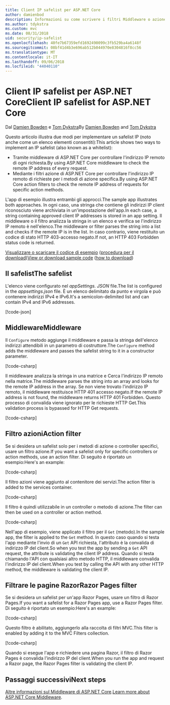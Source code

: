 ```yaml
---
title: Client IP safelist per ASP.NET Core
author: damienbod
description: Informazioni su come scrivere i filtri Middleware o azione per convalidare gli indirizzi IP remoti rispetto a un elenco di indirizzi IP approvati.
ms.author: tdykstra
ms.custom: mvc
ms.date: 08/31/2018
uid: security/ip-safelist
ms.openlocfilehash: 40fe7b67359efd1692490099c3fb529ba4a6148f
ms.sourcegitcommit: 08bf41d4b3e696ab512b044970e8304816f8cc56
ms.translationtype: MT
ms.contentlocale: it-IT
ms.lasthandoff: 09/06/2018
ms.locfileid: "44040110"
---
```

# <a name="client-ip-safelist-for-aspnet-core"></a><span data-ttu-id="c5dc2-103">Client IP safelist per ASP.NET Core</span><span class="sxs-lookup"><span data-stu-id="c5dc2-103">Client IP safelist for ASP.NET Core</span></span>

<span data-ttu-id="c5dc2-104">Dal [Damien Bowden](https://twitter.com/damien_bod) e [Tom Dykstra](https://github.com/tdykstra)</span><span class="sxs-lookup"><span data-stu-id="c5dc2-104">By [Damien Bowden](https://twitter.com/damien_bod) and [Tom Dykstra](https://github.com/tdykstra)</span></span>
 
<span data-ttu-id="c5dc2-105">Questo articolo illustra due modi per implementare un safelist IP (noto anche come un elenco elementi consentiti):</span><span class="sxs-lookup"><span data-stu-id="c5dc2-105">This article shows two ways to implement an IP safelist (also known as a whitelist):</span></span>

* <span data-ttu-id="c5dc2-106">Tramite middleware di ASP.NET Core per controllare l'indirizzo IP remoto di ogni richiesta.</span><span class="sxs-lookup"><span data-stu-id="c5dc2-106">By using ASP.NET Core middleware to check the remote IP address of every request.</span></span>
* <span data-ttu-id="c5dc2-107">Mediante i filtri azione di ASP.NET Core per controllare l'indirizzo IP remoto di richieste per i metodi di azione specifica.</span><span class="sxs-lookup"><span data-stu-id="c5dc2-107">By using ASP.NET Core action filters to check the remote IP address of requests for specific action methods.</span></span>

<span data-ttu-id="c5dc2-108">L'app di esempio illustra entrambi gli approcci.</span><span class="sxs-lookup"><span data-stu-id="c5dc2-108">The sample app illustrates both approaches.</span></span> <span data-ttu-id="c5dc2-109">In ogni caso, una stringa che contiene gli indirizzi IP client riconosciuto viene archiviata in un'impostazione dell'app.</span><span class="sxs-lookup"><span data-stu-id="c5dc2-109">In each case, a string containing approved client IP addresses is stored in an app setting.</span></span> <span data-ttu-id="c5dc2-110">Il middleware o il filtro analizza la stringa in un elenco e verifica se l'indirizzo IP remoto è nell'elenco.</span><span class="sxs-lookup"><span data-stu-id="c5dc2-110">The middleware or filter parses the string into a list and  checks if the remote IP is in the list.</span></span> <span data-ttu-id="c5dc2-111">In caso contrario, viene restituito un codice di stato HTTP 403-accesso negato.</span><span class="sxs-lookup"><span data-stu-id="c5dc2-111">If not, an HTTP 403 Forbidden status code is returned.</span></span>

<span data-ttu-id="c5dc2-112">[Visualizzare o scaricare il codice di esempio](https://github.com/aspnet/Docs/tree/master/aspnetcore/security/ip-safelist/samples/2.x/ClientIpAspNetCore) ([procedura per il download](xref:tutorials/index#how-to-download-a-sample))</span><span class="sxs-lookup"><span data-stu-id="c5dc2-112">[View or download sample code](https://github.com/aspnet/Docs/tree/master/aspnetcore/security/ip-safelist/samples/2.x/ClientIpAspNetCore) ([how to download](xref:tutorials/index#how-to-download-a-sample))</span></span>

## <a name="the-safelist"></a><span data-ttu-id="c5dc2-113">Il safelist</span><span class="sxs-lookup"><span data-stu-id="c5dc2-113">The safelist</span></span>

<span data-ttu-id="c5dc2-114">L'elenco viene configurato nel *appSettings. JSON* file.</span><span class="sxs-lookup"><span data-stu-id="c5dc2-114">The list is configured in the *appsettings.json* file.</span></span> <span data-ttu-id="c5dc2-115">È un elenco delimitato da punto e virgola e può contenere indirizzi IPv4 e IPv6.</span><span class="sxs-lookup"><span data-stu-id="c5dc2-115">It's a semicolon-delimited list and can contain IPv4 and IPv6 addresses.</span></span>

[!code-json[](ip-safelist/samples/2.x/ClientIpAspNetCore/appsettings.json?highlight=2)]

## <a name="middleware"></a><span data-ttu-id="c5dc2-116">Middleware</span><span class="sxs-lookup"><span data-stu-id="c5dc2-116">Middleware</span></span>

<span data-ttu-id="c5dc2-117">Il `Configure` metodo aggiunge il middleware e passa la stringa dell'elenco indirizzi attendibili in un parametro di costruttore.</span><span class="sxs-lookup"><span data-stu-id="c5dc2-117">The `Configure` method adds the middleware and passes the safelist string to it in a constructor parameter.</span></span>

[!code-csharp[](ip-safelist/samples/2.x/ClientIpAspNetCore/Startup.cs?name=snippet_Configure&highlight=7)]

<span data-ttu-id="c5dc2-118">Il middleware analizza la stringa in una matrice e Cerca l'indirizzo IP remoto nella matrice.</span><span class="sxs-lookup"><span data-stu-id="c5dc2-118">The middleware parses the string into an array and looks for the remote IP address in the array.</span></span> <span data-ttu-id="c5dc2-119">Se non viene trovato l'indirizzo IP remoto, il middleware restituisce HTTP 401 accesso negato.</span><span class="sxs-lookup"><span data-stu-id="c5dc2-119">If the remote IP address is not found, the middleware returns HTTP 401 Forbidden.</span></span> <span data-ttu-id="c5dc2-120">Questo processo di convalida viene ignorato per le richieste HTTP Get.</span><span class="sxs-lookup"><span data-stu-id="c5dc2-120">This validation process is bypassed for HTTP Get requests.</span></span>

[!code-csharp[](ip-safelist/samples/2.x/ClientIpAspNetCore/AdminSafeListMiddleware.cs?name=snippet_ClassOnly)]

## <a name="action-filter"></a><span data-ttu-id="c5dc2-121">Filtro azioni</span><span class="sxs-lookup"><span data-stu-id="c5dc2-121">Action filter</span></span>

<span data-ttu-id="c5dc2-122">Se si desidera un safelist solo per i metodi di azione o controller specifici, usare un filtro azione.</span><span class="sxs-lookup"><span data-stu-id="c5dc2-122">If you want a safelist only for specific controllers or action methods, use an action filter.</span></span> <span data-ttu-id="c5dc2-123">Di seguito è riportato un esempio:</span><span class="sxs-lookup"><span data-stu-id="c5dc2-123">Here's an example:</span></span> 

[!code-csharp[](ip-safelist/samples/2.x/ClientIpAspNetCore/Filters/ClientIdCheckFilter.cs)]

<span data-ttu-id="c5dc2-124">Il filtro azioni viene aggiunto al contenitore dei servizi.</span><span class="sxs-lookup"><span data-stu-id="c5dc2-124">The action filter is added to the services container.</span></span>

[!code-csharp[](ip-safelist/samples/2.x/ClientIpAspNetCore/Startup.cs?name=snippet_ConfigureServices&highlight=3)]

<span data-ttu-id="c5dc2-125">Il filtro è quindi utilizzabile in un controller o metodo di azione.</span><span class="sxs-lookup"><span data-stu-id="c5dc2-125">The filter can then be used on a controller or action method.</span></span>

[!code-csharp[](ip-safelist/samples/2.x/ClientIpAspNetCore/Controllers/ValuesController.cs?name=snippet_Filter&highlight=1)]

<span data-ttu-id="c5dc2-126">Nell'app di esempio, viene applicato il filtro per il `Get` (metodo).</span><span class="sxs-lookup"><span data-stu-id="c5dc2-126">In the sample app, the filter is applied to the `Get` method.</span></span> <span data-ttu-id="c5dc2-127">In questo caso quando si testa l'app mediante l'invio di un `Get` API richiesta, l'attributo è la convalida di indirizzo IP del client.</span><span class="sxs-lookup"><span data-stu-id="c5dc2-127">So when you test the app by sending a `Get` API request, the attribute is validating the client IP address.</span></span> <span data-ttu-id="c5dc2-128">Quando si testa chiamando l'API con qualsiasi altro metodo HTTP, il middleware convalida l'indirizzo IP del client.</span><span class="sxs-lookup"><span data-stu-id="c5dc2-128">When you test by calling the API with any other HTTP method, the middleware is validating the client IP.</span></span>

## <a name="razor-pages-filter"></a><span data-ttu-id="c5dc2-129">Filtrare le pagine Razor</span><span class="sxs-lookup"><span data-stu-id="c5dc2-129">Razor Pages filter</span></span> 

<span data-ttu-id="c5dc2-130">Se si desidera un safelist per un'app Razor Pages, usare un filtro di Razor Pages.</span><span class="sxs-lookup"><span data-stu-id="c5dc2-130">If you want a safelist for a Razor Pages app, use a Razor Pages filter.</span></span> <span data-ttu-id="c5dc2-131">Di seguito è riportato un esempio:</span><span class="sxs-lookup"><span data-stu-id="c5dc2-131">Here's an example:</span></span> 

[!code-csharp[](ip-safelist/samples/2.x/ClientIpAspNetCore/Filters/ClientIdCheckPageFilter.cs)]

<span data-ttu-id="c5dc2-132">Questo filtro è abilitato, aggiungerlo alla raccolta di filtri MVC.</span><span class="sxs-lookup"><span data-stu-id="c5dc2-132">This filter is enabled by adding it to the MVC Filters collection.</span></span>

[!code-csharp[](ip-safelist/samples/2.x/ClientIpAspNetCore/Startup.cs?name=snippet_ConfigureServices&highlight=7-9)]

<span data-ttu-id="c5dc2-133">Quando si esegue l'app e richiedere una pagina Razor, il filtro di Razor Pages è convalida l'indirizzo IP del client.</span><span class="sxs-lookup"><span data-stu-id="c5dc2-133">When you run the app and request a Razor page, the Razor Pages filter is validating the client IP.</span></span>

## <a name="next-steps"></a><span data-ttu-id="c5dc2-134">Passaggi successivi</span><span class="sxs-lookup"><span data-stu-id="c5dc2-134">Next steps</span></span>

<span data-ttu-id="c5dc2-135">[Altre informazioni sul Middleware di ASP.NET Core](xref:fundamentals/middleware/index).</span><span class="sxs-lookup"><span data-stu-id="c5dc2-135">[Learn more about ASP.NET Core Middleware](xref:fundamentals/middleware/index).</span></span>
